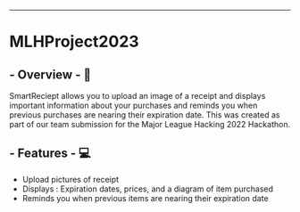 ___
# MLHProject2023


## - Overview -  :eyes:

 SmartReciept allows you to upload an image of a receipt and displays important information about your purchases and reminds you when previous purchases are nearing their expiration date. This was created as part of our team submission for the Major League Hacking 2022 Hackathon.
 
 ## - Features - :computer:
 
 - Upload pictures of receipt
 - Displays : Expiration dates, prices, and a diagram of item purchased
 - Reminds you when previous items are nearing their expiration date
 
 
